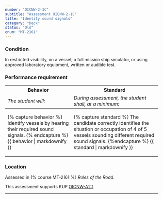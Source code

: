 ```yaml
---
number: "OICNW-2-1C"
subtitle: "Assessment OICNW-2-1C"
title: "Identify sound signals"
category: "Deck"
status: "Old"
cnum: "MT-2161"
---
```

### Condition

In restricted visibility, on a vessel, a full mission ship simulator, or using approved laboratory equipment, written or audible test.

### Performance requirement 

<table width='100%' class='Guidelines'>
 <thead>
 <tr>
     <th class='thirty'>Behavior</th>
     <th class='seventy'>Standard</th>
 </tr>
 <tr>
     <td><em>The student will:</em></td>
     <td><em>During assessment, the student shall, at a minimum:</em></td>
 </tr>
 </thead>
 <tbody>
 

<tr><td>

{% capture behavior %}
Identify vessels by hearing their required sound signals.
{% endcapture %}
{{ behavior | markdownify }}

</td><td>

{% capture standard %}
The candidate correctly identifies the situation or occupation of 4 of 5 vessels sounding different required sound signals.
{%endcapture %}
{{ standard | markdownify }}

</td></tr>



 </tbody>
 </table>

### Location

Assessed in  {% course  MT-2161 %}  *Rules of the Road*.

This assessment supports KUP [OICNW-A2.1]({{site.baseurl}}/tables/21.html#OICNW-A2.1)

***

